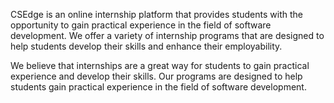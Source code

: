 CSEdge is an online internship platform that provides students with the opportunity to gain practical experience in the field of software development. We offer a variety of internship programs that are designed to help students develop their skills and enhance their employability.


We believe that internships are a great way for students to gain practical experience and develop their skills. Our programs are designed to help students gain practical experience in the field of software development.


